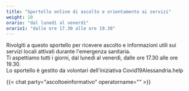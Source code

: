 ```yaml
---
title: "Sportello online di ascolto e orientamento ai servizi"
weight: 10
orario: "dal lunedì al venerdì"
orario1: "dalle ore 17.30 alle ore 19.30"
---
```


Rivolgiti a questo sportello per ricevere ascolto e informazioni utili sui servizi locali attivati durante l'emergenza sanitaria.  
Ti aspettiamo tutti i giorni, dal lunedì al venerdì, dalle ore 17.30 alle ore 19.30.  
Lo sportello è gestito da volontari dell'iniziativa Covid19Alessandria.help

{{< chat party="ascoltoeinformativo" operatorname="" >}}
